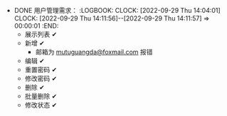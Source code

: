 - DONE 用户管理需求：
  :LOGBOOK:
  CLOCK: [2022-09-29 Thu 14:04:01]
  CLOCK: [2022-09-29 Thu 14:11:56]--[2022-09-29 Thu 14:11:57] =>  00:00:01
  :END:
	- 展示列表 ✔
	- 新增 ✔
		- 邮箱为 mutuguangda@foxmail.com 报错
	- 编辑 ✔
	- 重置密码 ✔
	- 修改密码 ✔
	- 删除 ✔
	- 批量删除 ✔
	- 修改状态 ✔